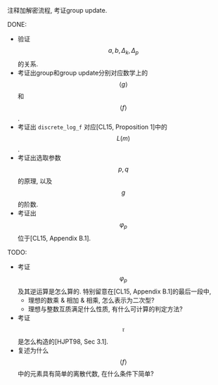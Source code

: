 注释加解密流程, 考证group update.

DONE:
* 验证 $$a, b, \Delta_k, \Delta_p$$ 的关系.
* 考证出group和group update分别对应数学上的 $$\left<g\right>$$ 和 $$\left<f\right>$$.
* 考证出 `discrete_log_f` 对应[CL15, Proposition 1]中的 $$L(m)$$.
* 考证出选取参数 $$p, q$$ 的原理, 以及 $$g$$ 的阶数.
* 考证出 $$\varphi_p$$ 位于[CL15, Appendix B.1].

TODO:
* 考证 $$\varphi_p$$ 及其逆运算是怎么算的. 特别留意在[CL15, Appendix B.1]的最后一段中,
    * 理想的数乘 & 相加 & 相乘, 怎么表示为二次型?
    * 理想与整数互质满足什么性质, 有什么可计算的判定方法?
* 考证 $$\mathfrak{r}$$ 是怎么构造的[HJPT98, Sec 3.1].
* 复述为什么 $$\left<f\right>$$ 中的元素具有简单的离散代数, 在什么条件下简单?
